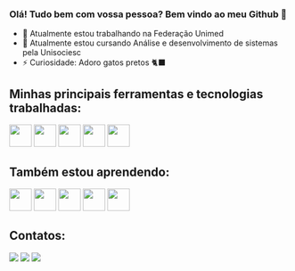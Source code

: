 ### Olá! Tudo bem com vossa pessoa? Bem vindo ao meu Github 👋

- 🔭 Atualmente estou trabalhando na Federação Unimed
- 💬 Atualmente estou cursando Análise e desenvolvimento de sistemas pela Unisociesc
- ⚡ Curiosidade: Adoro gatos pretos 🐈‍⬛

## Minhas principais ferramentas e tecnologias trabalhadas: 

<img src="https://cdn.jsdelivr.net/gh/devicons/devicon/icons/apache/apache-original-wordmark.svg" width="40" height="40"/>
<img src="https://cdn.jsdelivr.net/gh/devicons/devicon/icons/java/java-original-wordmark.svg" width="40" height="40"/>
<img src="https://cdn.jsdelivr.net/gh/devicons/devicon/icons/spring/spring-plain-wordmark.svg" width="40" height="40"/>
<img src="https://cdn.jsdelivr.net/gh/devicons/devicon/icons/oracle/oracle-original.svg" width="40" height="40"/>
<img src="https://cdn.jsdelivr.net/gh/devicons/devicon/icons/mysql/mysql-plain-wordmark.svg" width="40" height="40"/>


## Também estou aprendendo:

<img src="https://cdn.jsdelivr.net/gh/devicons/devicon/icons/python/python-original-wordmark.svg" width="40" height="40"/>
<img src="https://cdn.jsdelivr.net/gh/devicons/devicon/icons/react/react-original-wordmark.svg" width="40" height="40"/>
<img src="https://cdn.jsdelivr.net/gh/devicons/devicon/icons/html5/html5-plain-wordmark.svg" width="40" height="40"/>
<img src="https://cdn.jsdelivr.net/gh/devicons/devicon/icons/css3/css3-plain-wordmark.svg" width="40" height="40"/>
<img src="https://cdn.jsdelivr.net/gh/devicons/devicon/icons/javascript/javascript-plain.svg" width="40" height="40"/>

## Contatos:

<div>
<a href="https://instagram.com/cadu.mp4" target="_blank"><img loading="lazy" src="https://img.shields.io/badge/-Instagram-%23E4405F?style=for-the-badge&logo=instagram&logoColor=white" target="_blank"></a>
<a href = "mailto:contato@carloseduardogcorrea11@gmail.com"><img loading="lazy" src="https://img.shields.io/badge/Gmail-D14836?style=for-the-badge&logo=gmail&logoColor=white" target="_blank"></a>
<a href="https://www.linkedin.com/in/carlos-correa" target="_blank"><img loading="lazy" src="https://img.shields.io/badge/-LinkedIn-%230077B5?style=for-the-badge&logo=linkedin&logoColor=white" target="_blank"></a>   
</div>
